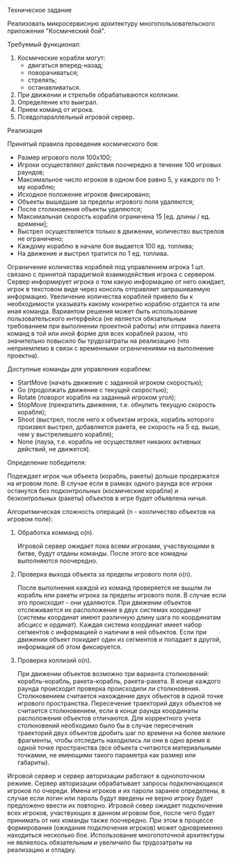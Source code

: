 Техническое задание


Реализовать микросервисную архитектуру многопользовательского приложения "Космический бой".


Требуемый функционал:
1. Космические корабли могут:
   - двигаться вперед-назад;
   - поворачиваться;
   - стрелять;
   - останавливаться.
3. При движении и стрельбе обрабатываются коллизии.
4. Определение кто выиграл.
5. Прием команд от игрока.
6. Псевдопараллельный игровой сервер.


Реализация


Принятый правила проведения космического боя:
- Размер игрового поля 100х100;
- Игроки осуществляют действия поочередно в течение 100 игровых раундов;
- Максимальное число игроков в одном бое равно 5, у каждого по 1-му кораблю;
- Исходное положение игроков фиксировано;
- Объекты вышедшие за пределы игрового поля удаляются;
- После столкновения объекты удаляются;
- Максимальная скорость корабля ограничена 15 [ед. длины / ед. времени];
- Выстрел осуществляется только в движении, количество выстрелов не ограничено;
- Каждому кораблю в начале боя выдается 100 ед. топлива;
- На движение и выстрел тратится по 1 ед. топлива.

Ограничение количества кораблей под управлением игрока 1 шт. связано с принятой парадигмой взаимодействия игрока с сервером.
Сервер информирует игрока о том какую информацию от него ожидает, игрок в текстовом виде через консоль отправляет запрашиваемую информацию.
Увеличение количества кораблей привело бы к необходимости указывать какому конкретно кораблю отдается та или иная команда.
Вариантом решения может быть использование пользовательского интерфейса (не является обязательным требованием при выполнении проектной работы) или отправка пакета команд в той или иной форме для всех кораблей разом, что значительно повысило бы трудозатраты на реализацию (что неприемлемо в связи с временными ограничениями на выполнение проектна).


Доступные команды для управления кораблем:
- StartMove (начать движение с заданной игроком скоростью);
- Go (продолжать движение с текущей скоростью);
- Rotate (поворот корабля на заданный игроком угол);
- StopMove (прекратить движения, т.е. обнулить текущую скорость корабля);
- Shoot (выстрел, после него к объектам игрока, корабль которого произвел выстрел, добавляется ракета, ее скорость на 5 ед. выше, чем у выстрелившего корабля);
- None (пауза, т.е. корабль не осуществляет никаких активных действий, не движется).


Определение победителя:

Подеждает игрок чьи объекта (корабль, ракеты) дольше продержатся на игровом поле.
В случае если в рамках одного раунда все игроки останутся без подконтрольных (космические корабли) и безконтрольных (ракеты) объектов в игре будет объявлена ничья.


Алгоритмическая сложность операций (n - кооличество объектов на игровом поле):
1. Обработка комманд о(n).
   
   Игровой сервер ожидает пока всеми игроками, участвующими в битве, будут отданы команды.
   После этого все комадны выполняются поочередно.
2. Проверка выхода объекта за пределы игрового поля о(n).
   
   После выполнения каждой из команд проверяется не вышлм ли корабль или ракеты игрока за пределы игрового поля.
   В случае если это происходит - они удаляются.
   При движении объектов отслеживается их расположение в двух системах координат (системы координат имеют различную длину шага по координатам абсцисс и ординат).
   Каждая система координат имеет набор сегментов с информацией о наличии в ней объектов. Если при движении объект покидает один из сегментов и попадает в другой, информация об этом фиксируется.
3. Проверка коллизий о(n).
   
   При движении объектов возможно три варианта столкновений: корабль-корабль, ракета-корабль, ракета-ракета.
   В конце каждого раунда происходит проверка происходили ли столкновения. Столкновением считается нахождение двух объектов в одной точке игрового пространства.
   Пересечение траекторий двух объектов не считается столкновением, если в конце раунда координаты расположения объектов отличаются.
   Для корректного учета столкновений необходимо было бы в случае пересечения траекторий двух объектов дробить шаг по времени на более мелкие фрагменты, чтобы отследить находились ли они в одно время в одной точке пространства (все объекта считаются материальными точкамии, не имеющими такого параметра как размер или габариты).

Игровой сервер и сервер авторизации работают в однопоточном режиме.
Сервер авторизации обрабатывает запросы подключающихся игроков по очереди.
Имена игроков и их пароли заранее определены, в случае если логин или пароль будут введены не верно игроку будет предложено ввести их повторно.
Игровой север ожидает подключения всех игроков, участвующих в данном игровом бое, после чего будет принимать от них команды также поочередно.
При этом в процессе формирования (ожидания подключения игроков) может одновременно находиться несколько бое.
Использование многопоточной архитектуры не являелось обязательным и увеличило бы трудозатраты на реализацию и отладку.

